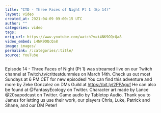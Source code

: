 ```yaml
---
title: "CTD - Three Faces of Night Pt 1 (Ep 14)"
layout: video
created_at: 2021-04-09 09:00:15 UTC
author: ""
categories: video
tags: 
orig_url: https://www.youtube.com/watch?v=i4NK9OQcQa8
video_embed: i4NK9OQcQa8
image: images/
permalink: /:categories/:title/
source: YouTube
---
```

Episode 14 - Three Faces of Night (Pt 1) was streamed live on our Twitch channel at Twitch.tv/crittestdummies on March 14th. Check us out most Sundays at 6 PM CET for new episodes! You can find this adventure and more by Zeke Gonzalez on DMs Guild at https://bit.ly/2PPAguf He can also be found at @FantasyEcology on Twitter. Character art made by Lance @20sapodcast on Twitter. Game audio by Tabletop Audio. Thank you to James for letting us use their work, our players Chris, Luke, Patrick and Shane, and our DM Peter!